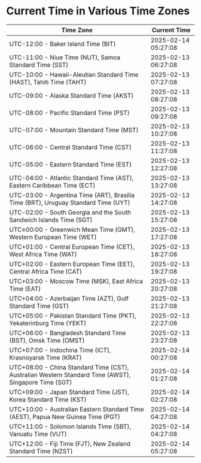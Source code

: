 # Current Time in Various Time Zones

| Time Zone | Current Time |
|-----------|--------------|
| UTC-12:00 - Baker Island Time (BIT) | 2025-02-14 05:27:08 |
| UTC-11:00 - Niue Time (NUT), Samoa Standard Time (SST) | 2025-02-13 06:27:08 |
| UTC-10:00 - Hawaii-Aleutian Standard Time (HAST), Tahiti Time (TAHT) | 2025-02-13 07:27:08 |
| UTC-09:00 - Alaska Standard Time (AKST) | 2025-02-13 08:27:08 |
| UTC-08:00 - Pacific Standard Time (PST) | 2025-02-13 09:27:08 |
| UTC-07:00 - Mountain Standard Time (MST) | 2025-02-13 10:27:08 |
| UTC-06:00 - Central Standard Time (CST) | 2025-02-13 11:27:08 |
| UTC-05:00 - Eastern Standard Time (EST) | 2025-02-13 12:27:08 |
| UTC-04:00 - Atlantic Standard Time (AST), Eastern Caribbean Time (ECT) | 2025-02-13 13:27:08 |
| UTC-03:00 - Argentina Time (ART), Brasília Time (BRT), Uruguay Standard Time (UYT) | 2025-02-13 14:27:08 |
| UTC-02:00 - South Georgia and the South Sandwich Islands Time (SGT) | 2025-02-13 15:27:08 |
| UTC±00:00 - Greenwich Mean Time (GMT), Western European Time (WET) | 2025-02-13 17:27:08 |
| UTC+01:00 - Central European Time (CET), West Africa Time (WAT) | 2025-02-13 18:27:08 |
| UTC+02:00 - Eastern European Time (EET), Central Africa Time (CAT) | 2025-02-13 19:27:08 |
| UTC+03:00 - Moscow Time (MSK), East Africa Time (EAT) | 2025-02-13 20:27:08 |
| UTC+04:00 - Azerbaijan Time (AZT), Gulf Standard Time (GST) | 2025-02-13 21:27:08 |
| UTC+05:00 - Pakistan Standard Time (PKT), Yekaterinburg Time (YEKT) | 2025-02-13 22:27:08 |
| UTC+06:00 - Bangladesh Standard Time (BST), Omsk Time (OMST) | 2025-02-13 23:27:08 |
| UTC+07:00 - Indochina Time (ICT), Krasnoyarsk Time (KRAT) | 2025-02-14 00:27:08 |
| UTC+08:00 - China Standard Time (CST), Australian Western Standard Time (AWST), Singapore Time (SGT) | 2025-02-14 01:27:08 |
| UTC+09:00 - Japan Standard Time (JST), Korea Standard Time (KST) | 2025-02-14 02:27:08 |
| UTC+10:00 - Australian Eastern Standard Time (AEST), Papua New Guinea Time (PGT) | 2025-02-14 04:27:08 |
| UTC+11:00 - Solomon Islands Time (SBT), Vanuatu Time (VUT) | 2025-02-14 04:27:08 |
| UTC+12:00 - Fiji Time (FJT), New Zealand Standard Time (NZST) | 2025-02-14 05:27:08 |
